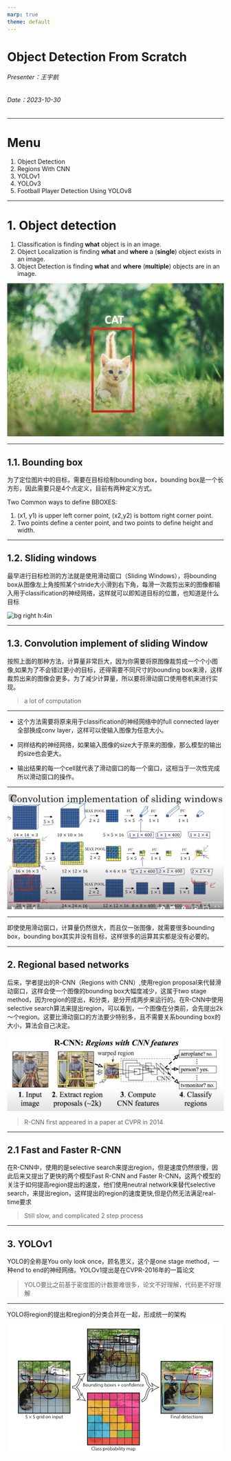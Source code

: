 ```yaml
---
marp: true
theme: default
---
```


# <!-- fit -->Object Detection From Scratch

###### Presenter：王宇航

###### Date：2023-10-30

---

<!-- paginate: true -->

# Menu

1. Object Detection
2. Regions With CNN
3. YOLOv1
4. YOLOv3
5. Football Player Detection Using YOLOv8

---

<!-- header: 1. Object Detection  -->

# 1. Object detection

1. Classification is finding **what** object is in an image.
2. Object Localization is finding **what** and **where** a (**single**) object exists in an image.
3. Object Detection is finding **what** and **where** (**multiple**) objects are in an image.

![bg right h:4in](./image/cat%20detection.png)

---

## 1.1. Bounding box

为了定位图片中的目标，需要在目标绘制bounding box，bounding box是一个长方形，因此需要只是4个点定义，目前有两种定义方式。

Two Common ways to define BBOXES:
1. (x1, y1) is upper left corner point, (x2,y2) is bottom right corner point.
2. Two points define a center point, and two points to define height and width.

---

## 1.2. Sliding windows

最早进行目标检测的方法就是使用滑动窗口（Sliding Windows），将bounding box从图像左上角按照某个stride大小滑到右下角，每滑一次裁剪出来的图像都输入用于classification的神经网络，这样就可以即知道目标的位置，也知道是什么目标

![bg right h:4in](./image/sliding%20windows.png)

---

## 1.3. Convolution implement of sliding Window

按照上面的那种方法，计算量非常巨大，因为你需要将原图像裁剪成一个个小图像,如果为了不会错过更小的目标，还得需要不同尺寸的bounding box来滑，这样裁剪出来的图像会更多。为了减少计算量，所以要将滑动窗口使用卷机来进行实现。
> a lot of computation

---

* 这个方法需要将原来用于classification的神经网络中的full connected layer全部换成conv layer，这样可以使输入图像为任意大小。

* 同样结构的神经网络，如果输入图像的size大于原来的图像，那么模型的输出的size也会更大。

* 输出结果的每一个cell就代表了滑动窗口的每一个窗口，这相当于一次性完成所以滑动窗口的操作。

---

![](./image/conv%20implement%20of%20sliding.png)

--- 

即使使用滑动窗口，计算量仍然很大，而且仅一张图像，就需要很多bounding box，bounding box其实并没有目标，这样很多的运算其实都是没有必要的。

---

<!-- header: 2. Regions with R-CNN  -->

## 2. Regional based networks

后来，学者提出的R-CNN（Regions with CNN）,使用region proposal来代替滑动窗口，这样会使一个图像的bounding box大幅度减少，这属于two stage method，因为region的提出，和分类，是分开成两步来运行的。在R-CNN中使用selective search算法来提出region，可以看到，一个图像在分类前，会先提出2k～个region。这要比滑动窗口的方法要少特别多，且不需要关系bounding box的大小，算法会自己决定。

![h:3in](./image/R-CNN.png)

> R-CNN first appeared in a paper at CVPR in 2014

<!--footer: Rich feature hierarchies for accurate object detection and semantic segmentation-CVPR 2014-->

---

## 2.1 Fast and Faster R-CNN

在R-CNN中，使用的是selective search来提出region，但是速度仍然很慢，因此后来又提出了更快的两个模型Fast R-CNN and Faster R-CNN，这两个模型的关注于如何提高region提出的速度，他们使用neutral network来替代selective search，来提出region，这样提出的region的速度更快,但是仍然无法满足real-time要求

> Still slow, and complicated 2 step process

---

## 3. YOLOv1

YOLO的全称是You only look once，顾名思义，这个是one stage method，一种end to end的神经网络。YOLOv1提出是在CVPR-2016年的一篇论文

> YOLO要比之前基于密度图的计数要难很多，论文不好理解，代码更不好理解

---

YOLO将region的提出和region的分类合并在一起，形成统一的架构

![h:5in](./image/YOLOv1.png)